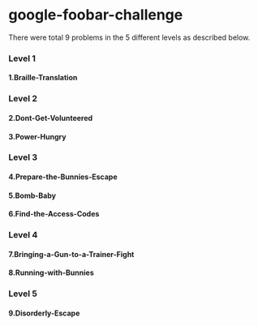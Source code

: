 # google-foobar-challenge

There were total 9 problems in the 5 different levels as described below.

### Level 1
#### 1.Braille-Translation

### Level 2
#### 2.Dont-Get-Volunteered
#### 3.Power-Hungry

### Level 3
#### 4.Prepare-the-Bunnies-Escape
#### 5.Bomb-Baby
#### 6.Find-the-Access-Codes

### Level 4
#### 7.Bringing-a-Gun-to-a-Trainer-Fight
#### 8.Running-with-Bunnies

### Level 5
#### 9.Disorderly-Escape
